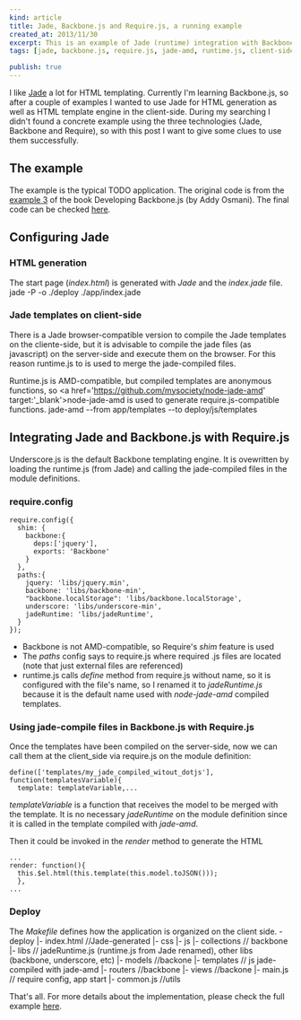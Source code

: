 ```yaml
--- 
kind: article
title: Jade, Backbone.js and Require.js, a running example
created_at: 2013/11/30
excerpt: This is an example of Jade (runtime) integration with Backbone.js with RequireJS
tags: [jade, backbone.js, require.js, jade-amd, runtime.js, client-side]

publish: true
---
```


I like <a href='http://jade-lang.com/' target='_blank'>Jade</a> a lot for HTML templating. Currently I'm learning Backbone.js, so after a couple of examples I wanted to use Jade for HTML generation as well as HTML template engine in the client-side. During my searching I didn't found a concrete example using the three technologies (Jade, Backbone and Require), so with this post I want to give some clues to use them successfully.

## The example

The example is the typical TODO application. The original code is from the <a href='http://addyosmani.github.io/backbone-fundamentals/#exercise-3-your-first-modular-backbone-requirejs-app' target='_blank'>example 3</a> of the book Developing Backbone.js (by Addy Osmani). The final code can be checked <a href='https://github.com/emiguelt/javascriptLearning/tree/master/backbone/dbba_todos_requirejs' target='_blank'>here</a>.

## Configuring Jade
### HTML generation

The start page (_index.html_) is generated with _Jade_ and the _index.jade_ file.
    jade -P -o ./deploy ./app/index.jade

### Jade templates on client-side
There is a Jade browser-compatible version to compile the Jade templates on the cliente-side, but it is advisable to compile the jade files (as javascript) on the server-side and execute them on the browser. For this reason runtime.js to is used to merge the jade-compiled files.

Runtime.js is AMD-compatible, but compiled templates are anonymous functions, so <a href='https://github.com/mysociety/node-jade-amd' target:'_blank'>node-jade-amd</a> is used to generate require.js-compatible functions.
    jade-amd  --from app/templates --to deploy/js/templates

## Integrating Jade and Backbone.js with Require.js

Underscore.js is the default Backbone templating engine. It is ovewritten by loading the runtime.js (from Jade) and calling the jade-compiled files in the module definitions.

### require.config

    require.config({
      shim: {
        backbone:{
          deps:['jquery'],
          exports: 'Backbone'
        }
      },
      paths:{
        jquery: 'libs/jquery.min',
        backbone: 'libs/backbone-min',
        "backbone.localStorage": 'libs/backbone.localStorage',
        underscore: 'libs/underscore-min',
        jadeRuntime: 'libs/jadeRuntime',
      }
    });

* Backbone is not AMD-compatible, so Require's _shim_ feature is used
* The _paths_ config says to require.js where required .js files are located (note that just external files are referenced)
* runtime.js calls _define_ method from require.js without name, so it is configured with the file's name, so I renamed it to _jadeRuntime.js_ because it is the default name used with _node-jade-amd_ compiled templates.

### Using jade-compile files in Backbone.js with Require.js

Once the templates have been compiled on the server-side, now we can call them at the client_side via require.js on the module definition:

    define(['templates/my_jade_compiled_witout_dotjs'], function(templatesVariable){
      template: templateVariable,...

_templateVariable_ is a function that receives the model to be merged with the template. It is no necessary  _jadeRuntime_ on the module definition since it is called  in the template compiled with _jade-amd_.

Then it could be invoked in the _render_ method to generate the HTML

    ...
    render: function(){
      this.$el.html(this.template(this.model.toJSON())); 
      },
    ...


### Deploy
The _Makefile_ defines how the application is organized on the client side. 
    - deploy
    |- index.html //Jade-generated
    |- css
    |- js
       |- collections // backbone
       |- libs // jadeRuntime.js (runtime.js from Jade renamed), other libs (backbone, underscore, etc)
       |- models //backone
       |- templates  // js jade-compiled with jade-amd
       |- routers //backbone
       |- views //backone
       |- main.js // require config, app start
       |- common.js //utils

That's all. For more details about the implementation, please check the full example <a href='https://github.com/emiguelt/javascriptLearning/tree/master/backbone/dbba_todos_requirejs' target='_blank'>here</a>. 
